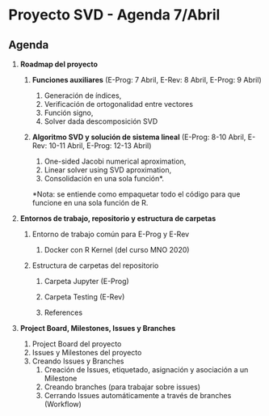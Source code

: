 # Proyecto SVD - Agenda 7/Abril

## Agenda

1. **Roadmap del proyecto**

   1. **Funciones auxiliares** (E-Prog: 7 Abril, E-Rev: 8 Abril, E-Prog: 9 Abril)

      1. Generación de índices,
      2. Verificación de ortogonalidad entre vectores
      3. Función signo,
      4. Solver dada descomposición SVD

   2. **Algoritmo SVD y solución de sistema lineal** (E-Prog: 8-10 Abril, E-Rev: 10-11 Abril, E-Prog: 12-13 Abril)

      1. One-sided Jacobi numerical aproximation,
      2. Linear solver using SVD aproximation,
      3. Consolidación en una sola función\*.

      \*Nota: se entiende como empaquetar todo el código para que funcione en una sola función de R.

      

2. **Entornos de trabajo, repositorio y estructura de carpetas**

   1. Entorno de trabajo común para E-Prog y E-Rev	

      1. Docker con R Kernel (del curso MNO 2020)

   2. Estructura de carpetas del repositorio

      1. Carpeta Jupyter (E-Prog)

      2. Carpeta Testing (E-Rev)

      3. References

         

3. **Project Board, Milestones, Issues y Branches**
   1. Project Board del proyecto	
   2. Issues y Milestones del proyecto
   3. Creando Issues y Branches 
      1. Creación de Issues, etiquetado, asignación y asociación a un Milestone
      2. Creando branches (para trabajar sobre issues)
      3. Cerrando Issues automáticamente a través de branches (Workflow)